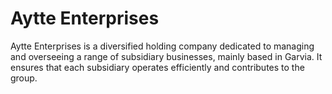 # Aytte Enterprises

Aytte Enterprises is a diversified holding company dedicated to managing and overseeing a range of subsidiary businesses, mainly based in Garvia. It ensures that each subsidiary operates efficiently and contributes to the group.
